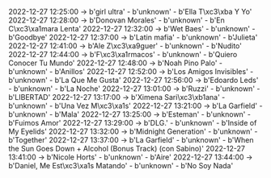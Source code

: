 2022-12-27 12:25:00 -> b'girl ultra' - b'unknown' - b'Ella T\xc3\xba Y Yo'
2022-12-27 12:28:00 -> b'Donovan Morales' - b'unknown' - b'En C\xc3\xa1mara Lenta'
2022-12-27 12:32:00 -> b'Wet Baes' - b'unknown' - b'Goodbye'
2022-12-27 12:37:00 -> b'Latin mafia' - b'unknown' - b'Julieta'
2022-12-27 12:41:00 -> b'Ale Z\xc3\xa9guer' - b'unknown' - b'Nudito'
2022-12-27 12:44:00 -> b'F\xc3\xa1rmacos' - b'unknown' - b'Quiero Conocer Tu Mundo'
2022-12-27 12:48:00 -> b'Noah Pino Palo' - b'unknown' - b'Anillos'
2022-12-27 12:52:00 -> b'Los Amigos Invisibles' - b'unknown' - b'La Que Me Gusta'
2022-12-27 12:56:00 -> b'Edoardo Leds' - b'unknown' - b'La Noche'
2022-12-27 13:01:00 -> b'Ruzzi' - b'unknown' - b'LIBERTAD'
2022-12-27 13:17:00 -> b'Ximena Sari\xc3\xb1ana' - b'unknown' - b'Una Vez M\xc3\xa1s'
2022-12-27 13:21:00 -> b'La Garfield' - b'unknown' - b'Mala'
2022-12-27 13:25:00 -> b'Esteman' - b'unknown' - b'Fuimos Amor'
2022-12-27 13:29:00 -> b'DLG.' - b'unknown' - b'Inside of My Eyelids'
2022-12-27 13:32:00 -> b'Midnight Generation' - b'unknown' - b'Together'
2022-12-27 13:37:00 -> b'La Garfield' - b'unknown' - b'When the Sun Goes Down + Alcohol (Bonus Track) (con Sabino)'
2022-12-27 13:41:00 -> b'Nicole Horts' - b'unknown' - b'Aire'
2022-12-27 13:44:00 -> b'Daniel, Me Est\xc3\xa1s Matando' - b'unknown' - b'No Soy Nada'
